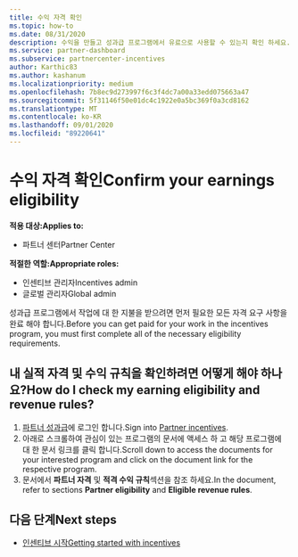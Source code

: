 ```yaml
---
title: 수익 자격 확인
ms.topic: how-to
ms.date: 08/31/2020
description: 수익을 만들고 성과급 프로그램에서 유료으로 사용할 수 있는지 확인 하세요.
ms.service: partner-dashboard
ms.subservice: partnercenter-incentives
author: Karthic83
ms.author: kashanum
ms.localizationpriority: medium
ms.openlocfilehash: 7b8ec9d273997f6c3f4dc7a00a33edd075663a47
ms.sourcegitcommit: 5f31146f50e01dc4c1922e0a5bc369f0a3cd8162
ms.translationtype: MT
ms.contentlocale: ko-KR
ms.lasthandoff: 09/01/2020
ms.locfileid: "89220641"
---
```

# <a name="confirm-your-earnings-eligibility"></a><span data-ttu-id="6f453-103">수익 자격 확인</span><span class="sxs-lookup"><span data-stu-id="6f453-103">Confirm your earnings eligibility</span></span>

<span data-ttu-id="6f453-104">**적용 대상:**</span><span class="sxs-lookup"><span data-stu-id="6f453-104">**Applies to:**</span></span>

- <span data-ttu-id="6f453-105">파트너 센터</span><span class="sxs-lookup"><span data-stu-id="6f453-105">Partner Center</span></span>

<span data-ttu-id="6f453-106">**적절한 역할:**</span><span class="sxs-lookup"><span data-stu-id="6f453-106">**Appropriate roles:**</span></span>

- <span data-ttu-id="6f453-107">인센티브 관리자</span><span class="sxs-lookup"><span data-stu-id="6f453-107">Incentives admin</span></span>
- <span data-ttu-id="6f453-108">글로벌 관리자</span><span class="sxs-lookup"><span data-stu-id="6f453-108">Global admin</span></span>

<span data-ttu-id="6f453-109">성과급 프로그램에서 작업에 대 한 지불을 받으려면 먼저 필요한 모든 자격 요구 사항을 완료 해야 합니다.</span><span class="sxs-lookup"><span data-stu-id="6f453-109">Before you can get paid for your work in the incentives program, you must first complete all of the necessary eligibility requirements.</span></span>

## <a name="how-do-i-check-my-earning-eligibility-and-revenue-rules"></a><span data-ttu-id="6f453-110">내 실적 자격 및 수익 규칙을 확인하려면 어떻게 해야 하나요?</span><span class="sxs-lookup"><span data-stu-id="6f453-110">How do I check my earning eligibility and revenue rules?</span></span>

1. <span data-ttu-id="6f453-111">[파트너 성과급](https://partner.microsoft.com/membership/partner-incentives)에 로그인 합니다.</span><span class="sxs-lookup"><span data-stu-id="6f453-111">Sign into [Partner incentives](https://partner.microsoft.com/membership/partner-incentives).</span></span>
2. <span data-ttu-id="6f453-112">아래로 스크롤하여 관심이 있는 프로그램의 문서에 액세스 하 고 해당 프로그램에 대 한 문서 링크를 클릭 합니다.</span><span class="sxs-lookup"><span data-stu-id="6f453-112">Scroll down to access the documents for your interested program and click on the document link for the respective program.</span></span>
3. <span data-ttu-id="6f453-113">문서에서 **파트너 자격** 및 **적격 수익 규칙**섹션을 참조 하세요.</span><span class="sxs-lookup"><span data-stu-id="6f453-113">In the document, refer to sections **Partner eligibility** and **Eligible revenue rules**.</span></span>

## <a name="next-steps"></a><span data-ttu-id="6f453-114">다음 단계</span><span class="sxs-lookup"><span data-stu-id="6f453-114">Next steps</span></span>

- [<span data-ttu-id="6f453-115">인센티브 시작</span><span class="sxs-lookup"><span data-stu-id="6f453-115">Getting started with incentives</span></span>](incentives-get-started-intro.md)
